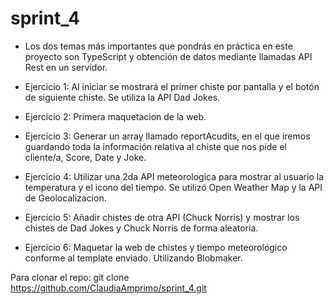 # sprint_4

- Los dos temas más importantes que pondrás en práctica en este proyecto son TypeScript y obtención de datos mediante llamadas API Rest en un servidor.

- Ejercicio 1: Al iniciar se mostrará el primer chiste por pantalla y el botón de siguiente chiste. Se utiliza la API Dad Jokes.

- Ejercicio 2: Primera maquetacion de la web.

- Ejercicio 3: Generar un array llamado reportAcudits, en el que iremos guardando toda la información relativa al chiste que nos pide el cliente/a, Score, Date y Joke.

- Ejercicio 4: Utilizar una 2da API meteorologica para mostrar al usuario la temperatura y el icono del tiempo. Se utilizó Open Weather Map y la API de Geolocalizacion.

- Ejercicio 5: Añadir chistes de otra API (Chuck Norris) y mostrar los chistes de Dad Jokes y Chuck Norris de forma aleatoria.

- Ejercicio 6: Maquetar la web de chistes y tiempo meteorológico conforme al template enviado. Utilizando Blobmaker.

Para clonar el repo: git clone https://github.com/ClaudiaAmprimo/sprint_4.git
